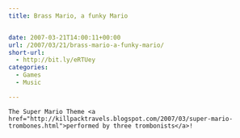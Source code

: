 ```yaml
---
title: Brass Mario, a funky Mario


date: 2007-03-21T14:00:11+00:00
url: /2007/03/21/brass-mario-a-funky-mario/
short-url:
  - http://bit.ly/eRTUey
categories:
  - Games
  - Music

---
```

<div class='microid-mailto+http:sha1:f04d37e4be113d5c182230c0379086ad1607df96'>
  
    The Super Mario Theme <a href="http://killpacktravels.blogspot.com/2007/03/super-mario-trombones.html">performed by three trombonists</a>!
  
